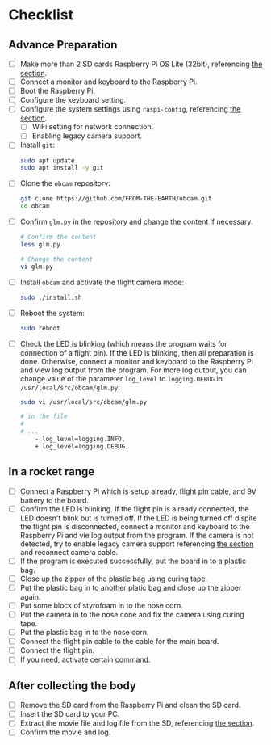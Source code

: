 # Checklist

## Advance Preparation

- [ ] Make more than 2 SD cards Raspberry Pi OS Lite (32bit), referencing [the section](./setup.md#setup-of-the-os).
- [ ] Connect a monitor and keyboard to the Raspberry Pi.
- [ ] Boot the Raspberry Pi.
- [ ] Configure the keyboard setting.
- [ ] Configure the system settings using `raspi-config`, referencing [the section](./setup.md#essential-system-setttings-in-raspi-config).
    - [ ] WiFi setting for network connection.
    - [ ] Enabling legacy camera support.
- [ ] Install `git`:
    ```bash
    sudo apt update
    sudo apt install -y git
    ```
- [ ] Clone the `obcam` repository:
    ```bash
    git clone https://github.com/FROM-THE-EARTH/obcam.git
    cd obcam
    ```
- [ ] Confirm `glm.py` in the repository and change the content if necessary.
    ```bash
    # Confirm the content
    less glm.py

    # Change the content
    vi glm.py
    ```
- [ ] Install `obcam` and activate the flight camera mode:
    ```bash
    sudo ./install.sh
    ```
- [ ] Reboot the system:
    ```bash
    sudo reboot
    ```
- [ ] Check the LED is blinking (which means the program waits for connection of a flight pin). If the LED is blinking, then all preparation is done. Otherwise, connect a monitor and keyboard to the Raspberry Pi and view log output from the program. For more log output, you can change value of the parameter `log_level` to `logging.DEBUG` in `/usr/local/src/obcam/glm.py`:
    ```bash
    sudo vi /usr/local/src/obcam/glm.py

    # in the file
    #
    # ...
        - log_level=logging.INFO,
        + log_level=logging.DEBUG,
    ```

## In a rocket range

- [ ] Connect a Raspberry Pi which is setup already, flight pin cable, and 9V battery to the board.
- [ ] Confirm the LED is blinking. If the flight pin is already connected, the LED doesn't blink but is turned off. If the LED is being turned off dispite the flight pin is disconnected, connect a monitor and keyboard to the Raspberry Pi and vie log output from the program. If the camera is not detected, try to enable legacy camera support referencing [the section](./setup.md#enabling-legacy-camera-support) and reconnect camera cable.
- [ ] If the program is executed successfully, put the board in to a plastic bag.
- [ ] Close up the zipper of the plastic bag using curing tape.
- [ ] Put the plastic bag in to another platic bag and close up the zipper again.
- [ ] Put some block of styrofoam in to the nose corn.
- [ ] Put the camera in to the nose cone and fix the camera using curing tape.
- [ ] Put the plastic bag in to the nose corn.
- [ ] Connect the flight pin cable to the cable for the main board.
- [ ] Connect the flight pin.
- [ ] If you need, activate certain [command](./flightcam.md#commands).

## After collecting the body

- [ ] Remove the SD card from the Raspberry Pi and clean the SD card.
- [ ] Insert the SD card to your PC.
- [ ] Extract the movie file and log file from the SD, referencing [the section](./flightcam.md#extract-data-from-sd-cards).
- [ ] Confirm the movie and log.
